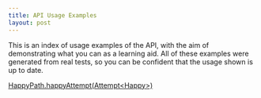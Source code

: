 ```yaml
---
title: API Usage Examples
layout: post
---
```

This is an index of usage examples of the API, with the aim of demonstrating what you can as a learning aid.
All of these examples were generated from real tests, so you can be confident that the usage shown is up to date.

[HappyPath.happyAttempt(Attempt&lt;Happy&gt;)](HappyPath.happyAttempt-Attempt-Happy--)